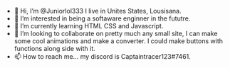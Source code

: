 - 👋 Hi, I’m @Juniorlol333 I live in Unites States, Lousisana.
- 👀 I’m interested in being a softaware enginner in the fututre.
- 🌱 I’m currently learning HTML CSS and Javascript.
- 💞️ I’m looking to collaborate on pretty much any small site, I can make some cool animations and make a converter. I could make buttons with functions along side with it.
- 📫 How to reach me... my discord is Captaintracer123#7461.

<!---
Juniorlol333/Juniorlol333 is a ✨ special ✨ repository because its `README.md` (this file) appears on your GitHub profile.
You can click the Preview link to take a look at your changes.
--->
